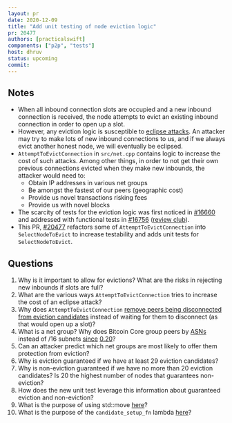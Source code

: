 ```yaml
---
layout: pr
date: 2020-12-09
title: "Add unit testing of node eviction logic"
pr: 20477
authors: [practicalswift]
components: ["p2p", "tests"]
host: dhruv
status: upcoming
commit:
---
```


## Notes
* When all inbound connection slots are occupied and a new inbound connection is received, the node attempts to evict an existing inbound connection in order to open up a slot.
* However, any eviction logic is susceptible to [eclipse attacks](https://www.avivz.net/pubs/15/sec15-paper-heilman_final.pdf). An attacker may try to make lots of new inbound connections to us, and if we always evict another honest node, we will eventually be eclipsed.
* `AttemptToEvictConnection` in `src/net.cpp` contains logic to increase the cost of such attacks. Among other things, in order to not get their own previous connections evicted when they make new inbounds, the attacker would need to:
	- Obtain IP addresses in various net groups
	- Be amongst the fastest of our peers (geographic cost)
	- Provide us novel transactions risking fees
	- Provide us with novel blocks
* The scarcity of tests for the eviction logic was first noticed in [#16660](https://github.com/bitcoin/bitcoin/issues/16660) and addressed with functional tests in [#16756](https://github.com/bitcoin/bitcoin/pull/16756) ([review club](https://bitcoincore.reviews/16756)).
* This PR, [#20477](https://github.com/bitcoin/bitcoin/pull/20477) refactors some of `AttemptToEvictConnection` into `SelectNodeToEvict` to increase testability and adds unit tests for `SelectNodeToEvict`.

## Questions
1. Why is it important to allow for evictions? What are the risks in rejecting new inbounds if slots are full?
2. What are the various ways `AttemptToEvictConnection` tries to increase the cost of an eclipse attack?
3. Why does `AttemptToEvictConnection` [remove peers being disconnected from eviction candidates](https://github.com/bitcoin/bitcoin/blob/master/src/net.cpp#L932) instead of waiting for them to disconnect (as that would open up a slot)?
4. What is a net group? Why does Bitcoin Core group peers by [ASNs](https://hackertarget.com/as-ip-lookup/) instead of /16 subnets [since](https://github.com/bitcoin/bitcoin/issues/16599) [0.20](https://github.com/bitcoin/bitcoin/pull/16702)?
5. Can an attacker predict which net groups are most likely to offer them protection from eviction?
6. Why is eviction guaranteed if we have at least 29 eviction candidates?
7. Why is non-eviction guaranteed if we have no more than 20 eviction candidates? Is 20 the highest number of nodes that guarantees non-eviction?
8. How does the new unit test leverage this information about guaranteed eviction and non-eviction?
9. What is the purpose of using std::move [here](https://github.com/bitcoin/bitcoin/pull/20477/commits/ae554442bf0eef926db8ab02a4cd25a2cf2c6ab8#diff-00021eed586a482abdb09d6cdada1d90115abe988a91421851960e26658bed02R1009)?
10. What is the purpose of the `candidate_setup_fn` lambda [here](https://github.com/bitcoin/bitcoin/pull/20477/commits/071b4cdd5078fa81f64712691a7bf1915b05487f#diff-489a7da84b6a2cfb42207e32a69bf0f92a306310a5d6dc1ec72dc54a32d7817bR806)?



<!-- TODO: After meeting, uncomment and add meeting log between the irc tags
## Meeting Log

{% irc %}
{% endirc %}
-->
